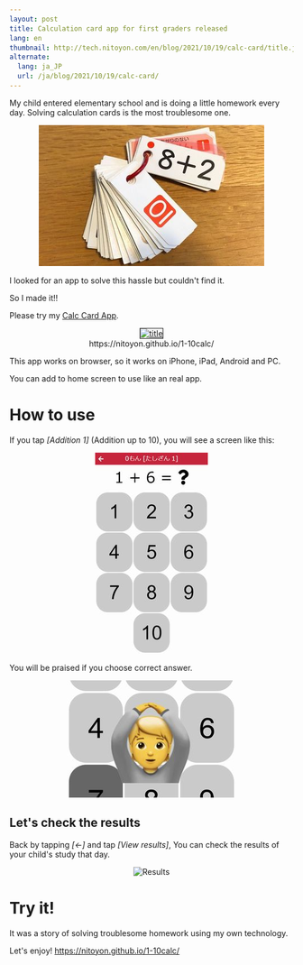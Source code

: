 ```yaml
---
layout: post
title: Calculation card app for first graders released
lang: en
thumbnail: http://tech.nitoyon.com/en/blog/2021/10/19/calc-card/title.jpg
alternate:
  lang: ja_JP
  url: /ja/blog/2021/10/19/calc-card/
---
```

My child entered elementary school and is doing a little homework every day. Solving calculation cards is the most troublesome one.

<center><img src="/ja/blog/2021/10/19/calc-card/real-card.jpg" width="400" height="250" alt="Calculation card"></center>

I looked for an app to solve this hassle but couldn't find it.

So I made it!!

Please try my [Calc Card App](https://nitoyon.github.io/1-10calc/).

<center>
<a href="https://nitoyon.github.io/1-10calc/"><img src="title.jpg" width="200" height="354" alt="title" border="1"></a><br>
https://nitoyon.github.io/1-10calc/</center>

This app works on browser, so it works on iPhone, iPad, Android and PC.

You can add to home screen to use like an real app.

How to use
=============

If you tap *[Addition 1]* (Addition up to 10), you will see a screen like this:

<center><img src="/ja/blog/2021/10/19/calc-card/q.jpg" width="200" height="356" alt="Question"></center>

You will be praised if you choose correct answer.

<center><img src="/ja/blog/2021/10/19/calc-card/ok.jpg" width="300" height="208" alt="Good"></center>


Let's check the results
------------------------------

Back by tapping *[←]* and tap *[View results]*, You can check the results of your child's study that day.

<center><img src="result.jpg" width="300" height="265" alt="Results"></center>


Try it!
=========

It was a story of solving troublesome homework using my own technology.

Let's enjoy! https://nitoyon.github.io/1-10calc/

